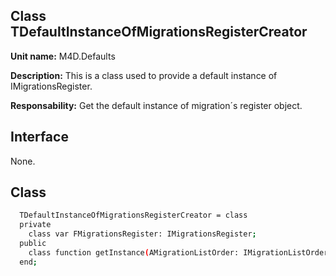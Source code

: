 ## Class **TDefaultInstanceOfMigrationsRegisterCreator**

**Unit name:** M4D.Defaults

**Description:** This is a class used to provide a default instance of IMigrationsRegister.

**Responsability:** Get the default instance of migration´s register object.

## Interface ##
None.

## Class ##

```sh
  TDefaultInstanceOfMigrationsRegisterCreator = class
  private
    class var FMigrationsRegister: IMigrationsRegister;
  public
    class function getInstance(AMigrationListOrder: IMigrationListOrder): IMigrationsRegister;
  end;
```
